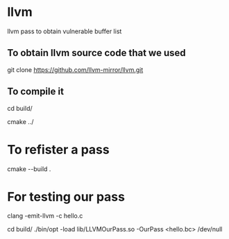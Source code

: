 # llvm
llvm pass to obtain vulnerable buffer list

## To obtain llvm source code that we used

git clone https://github.com/llvm-mirror/llvm.git 

## To compile it

cd build/

cmake ../

# To refister a pass

cmake --build .

# For testing our pass

clang -emit-llvm -c hello.c

cd build/ ./bin/opt -load lib/LLVMOurPass.so -OurPass <hello.bc> /dev/null


